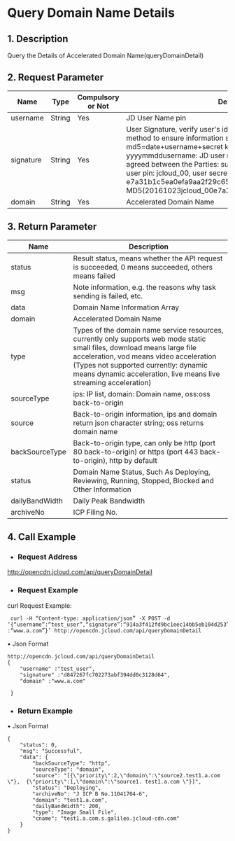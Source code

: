 # **Query Domain Name Details**

## **1. Description**

Query the Details of Accelerated Domain Name(queryDomainDetail)

## **2. Request Parameter**

| **Name**   | **Type** | **Compulsory or Not** | **Description**                                                     |
| --------- | -------- | ------------ | ------------------------------------------------------------ |
| username  | String   | Yes            | JD User Name pin                                                |
| signature  | String   | Yes           | User Signature, verify user's identity information through md5 method to ensure information security.  md5=date+username+secret key SecretKey date: format is yyyymmddusername: JD user name pin secret key: example agreed between the Parties: such as current date 2016-10-23, user pin: jcloud_00, user secret key SecretKey: e7a31b1c5ea0efa9aa2f29c6559f7d61, then the signature is MD5(20161023jcloud_00e7a31b1c5ea0efa9aa2f29c6559f7d61) |
| domain         | String   | Yes           | Accelerated Domain Name                                                     |

 

## **3. Return Parameter**

| **Name**       | **Description**                                                     |
| -------------- | ------------------------------------------------------------ |
| status         | Result status, means whether the API request is succeeded, 0 means succeeded, others means failed    |
| msg            | Note information, e.g. the reasons why task sending is failed, etc.                             |
| data           | Domain Name Information Array                                                 |
| domain         | Accelerated Domain Name                                                     |
| type           | Types of the domain name service resources, currently only supports web mode    static small files, download means large file acceleration, vod means video acceleration   (Types not supported currently: dynamic means dynamic acceleration, live means live streaming acceleration) |
| sourceType     | ips: IP list, domain: Domain name, oss:oss back-to-origin                       |
| source         | Back-to-origin information, ips and domain  return json character string; oss returns domain name             |
| backSourceType | Back-to-origin type, can only be http (port 80 back-to-origin) or https (port 443 back-to-origin), http by default |
| status         | Domain Name Status, Such As Deploying, Reviewing, Running, Stopped, Blocked and Other Information |
| dailyBandWidth | Daily Peak Bandwidth |
| archiveNo      | ICP Filing No. |


 

## **4. Call Example**

- ### **Request Address**

http://opencdn.jcloud.com/api/queryDomainDetail

- ### **Request Example**

curl Request Example:

```
 curl -H “Content-type: application/json” -X POST -d ‘{“username”:“test_user”,“signature”:“914a3f412fd9bc1eec14bb5eb104d253”,“domain” :“www.a.com”}’ http://opencdn.jcloud.com/api/queryDomainDetail
```

•        Json Format

```
http://opencdn.jcloud.com/api/queryDomainDetail
{
    "username" :"test_user",
    "signature" :"d847267fc702273abf394dd0c3128d64",
    "domain" :"www.a.com"
    
 }
```

- ### **Return Example**

•        Json Format

```
{
    "status": 0,
    "msg": "Successful",
    "data": {
        "backSourceType": "http",
        "sourceType": "domain",
        "source": "[{\"priority\":2,\"domain\":\"source2.test1.a.com \"},  {\"priority\":1,\"domain\":\"source1. test1.a.com \"}]",
        "status": "Deploying",
        "archiveNo": "J ICP B No.11041704-6",
        "domain": "test1.a.com",
        "dailyBandWidth": 200,
        "type": "Image Small File",
        "cname": "test1.a.com.s.galileo.jcloud-cdn.com"
    }
}
```

 